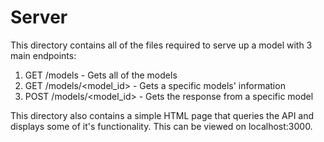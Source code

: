 # Server

This directory contains all of the files required to serve up a model with
3 main endpoints:

1. GET <URL>/models - Gets all of the models
2. GET <URL>/models/\<model_id\> - Gets a specific models' information
3. POST <URL>/models/\<model_id\> - Gets the response from a specific model

This directory also contains a simple HTML page that queries the API and
displays some of it's functionality. This can be viewed on localhost:3000.